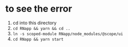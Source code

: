 # to see the error

1. cd into this directory
3. `cd RNapp && yarn && cd ..`
2. `ln -s scoped-module RNapp/node_modules/@scope/ui`
4. `cd RNapp && yarn start`